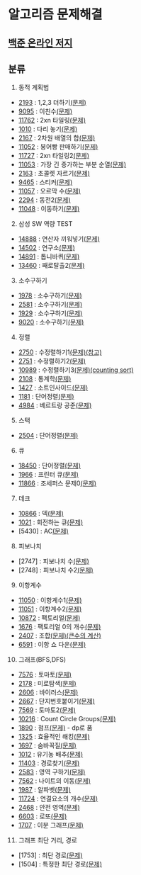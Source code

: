 알고리즘 문제해결
==============
[백준 온라인 저지]
----------------
## 분류
1. 동적 계획법
- [2193]    : 1,2,3 더하기[(문제)](https://www.acmicpc.net/problem/2193)
- [9095]    : 이친수[(문제)](https://www.acmicpc.net/problem/9095) 
- [11762]   : 2xn 타일링[(문제)](https://www.acmicpc.net/problem/11762)
- [1010]    : 다리 놓기[(문제)](https://www.acmicpc.net/problem/1010)
- [2167]    : 2차원 배열의 합[(문제)](https://www.acmicpc.net/problem/2167)
- [11052]   : 붕어빵 판매하기[(문제)](https://www.acmicpc.net/problem/11052)
- [11727]   : 2xn 타일링2[(문제)](https://www.acmicpc.net/problem/11727)
- [11053]   : 가장 긴 증가하는 부분 순열[(문제)](https://www.acmicpc.net/problem/11053)
- [2163]    : 초콜렛 자르기[(문제)](https://www.acmicpc.net/problem/2163)
- [9465]    : 스티커[(문제)](https://www.acmicpc.net/problem/9465)
- [11057]    : 오르막 수[(문제)](https://www.acmicpc.net/problem/11057)
- [2294]    : 동전2[(문제)](https://www.acmicpc.net/problem/2294)
- [11048]    : 이동하기[(문제)](https://www.acmicpc.net/problem/11048)

2. 삼성 SW 역량 TEST
- [14888]   : 연산자 끼워넣기[(문제)](https://www.acmicpc.net/problem/14888)
- [14502]   : 연구소[(문제)](https://www.acmicpc.net/problem/14502)
- [14891]   : 톱니바퀴[(문제)](https://www.acmicpc.net/problem/14891)
- [13460]   : 째로탈출2[(문제)](https://www.acmicpc.net/problem/13460)
3. 소수구하기
- [1978]    : 소수구하기[(문제)](https://www.acmicpc.net/problem/1978)
- [2581]    : 소수구하기[(문제)](https://www.acmicpc.net/problem/2581)
- [1929]    : 소수구하기[(문제)](https://www.acmicpc.net/problem/1929)
- [9020]    : 소수구하기[(문제)](https://www.acmicpc.net/problem/9020)

4. 정렬
- [2750]    : 수정렬하기1[(문제)](https://www.acmicpc.net/problem/2750)[(참고)](https://www.acmicpc.net/blog/view/22)
- [2751]    : 수정렬하기2[(문제)](https://www.acmicpc.net/problem/2751)
- [10989]   : 수정렬하기3[(문제)](https://www.acmicpc.net/problem/10989)[(counting sort)](http://bowbowbow.tistory.com/8)
- [2108]    : 통계학[(문제)](https://www.acmicpc.net/problem/2108)
- [1427]    : 소트인사이드[(문제)](https://www.acmicpc.net/problem/1427)
- [1181]    : 단어정렬[(문제)](https://www.acmicpc.net/problem/1181)
- [4984]    : 베르트랑 공준[(문제)](https://www.acmicpc.net/problem/4984)

5. 스택
- [2504]    : 단어정렬[(문제)](https://www.acmicpc.net/problem/2504)

6. 큐
- [18450]   : 단어정렬[(문제)](https://www.acmicpc.net/problem/18450)
- [1966]    : 프린터 큐[(문제)](https://www.acmicpc.net/problem/1966)
- [11866]   : 조세퍼스 문제0[(문제)](https://www.acmicpc.net/problem/11866)

7. 데크
- [10866]   : 덱[(문제)](https://www.acmicpc.net/problem/10866)
- [1021]    : 회전하는 큐[(문제)](https://www.acmicpc.net/problem/1021)
- [5430]    : AC[(문제)](https://www.acmicpc.net/problem/5430)

8. 피보나치
- [2747]    : 피보나치 수[(문제)](https://www.acmicpc.net/problem/2747)
- [2748]    : 피보나치 수2[(문제)](https://www.acmicpc.net/problem/2748)

9. 이항계수
- [11050]   : 이항계수1[(문제)](https://www.acmicpc.net/problem/11050)
- [11051]   : 이항계수2[(문제)](https://www.acmicpc.net/problem/11051)
- [10872]   : 팩토리얼[(문제)](https://www.acmicpc.net/problem/10872)
- [1676]    : 팩토리얼 0의 개수[(문제)](https://www.acmicpc.net/problem/1676)
- [2407]    : 조합[(문제)](https://www.acmicpc.net/problem/2407)[(큰수의 계산)](http://sirini.net/grboard2/blog/view/741)
- [6591]    : 이항 쇼 다운[(문제)](https://www.acmicpc.net/problem/6591)

10. 그래프(BFS,DFS)
- [7576]    : 토마토[(문제)](https://www.acmicpc.net/problem/7576)
- [2178]    : 미로탐색[(문제)](https://www.acmicpc.net/problem/2178)
- [2606]    : 바이러스[(문제)](https://www.acmicpc.net/problem/2606)
- [2667]    : 단지번호붙이기[(문제)](https://www.acmicpc.net/problem/2706)
- [7569]    : 토마토2[(문제)](https://www.acmicpc.net/problem/7569)
- [10216]   : Count Circle Groups[(문제)](https://www.acmicpc.net/problem/10216)
- [1890]    : 점프[(문제)](https://www.acmicpc.net/problem/1890) - dp로 품
- [1325]    : 효율적인 해킹[(문제)](https://www.acmicpc.net/problem/1325)
- [1697]    : 숨바꼭질[(문제)](https://www.acmicpc.net/problem/1697)
- [1012]    : 유기농 배추[(문제)](https://www.acmicpc.net/problem/1012)
- [11403]   : 경로찾기[(문제)](https://www.acmicpc.net/problem/11403)
- [2583]    : 영역 구하기[(문제)](https://www.acmicpc.net/problem/2583)
- [7562]    : 나이트의 이동[(문제)](https://www.acmicpc.net/problem/7562)
- [1987]    : 알파벳[(문제)](https://www.acmicpc.net/problem/1987)
- [11724]   : 연결요소의 개수[(문제)](https://www.acmicpc.net/problem/11724)
- [2468]    : 안전 영역[(문제)](https://www.acmicpc.net/problem/2468)
- [6603]    : 로또[(문제)](https://www.acmicpc.net/problem/6603)
- [1707]    : 이분 그래프[(문제)](https://www.acmicpc.net/problem/1707)

11. 그래프 최단 거리, 경로
- [1753]    : 최단 경로[(문제)](https://www.acmicpc.net/problem/1753)
- [1504]    : 특정한 최단 경로[(문제)](https://www.acmicpc.net/problem/1504)



[백준 온라인 저지]: https://www.acmicpc.net
[2193]: https://github.com/pouder-Man/algorithm-quiz/blob/master/baekjoon/2193.cpp 
[9095]: https://github.com/pouder-Man/algorithm-quiz/blob/master/baekjoon/9095.cpp
[11762]: https://github.com/pouder-Man/algorithm-quiz/blob/master/baekjoon/11762.cpp
[1010]: https://github.com/pouder-Man/algorithm-quiz/blob/master/baekjoon/1010.cpp
[14888]: https://github.com/pouder-Man/algorithm-quiz/blob/master/baekjoon/14888.cpp
[14502]: https://github.com/pouder-Man/algorithm-quiz/blob/master/baekjoon/14502.cpp
[14891]: https://github.com/pouder-Man/algorithm-quiz/blob/master/baekjoon/14891.cpp
[1978]: https://github.com/pouder-Man/algorithm-quiz/blob/master/baekjoon/1978.cpp 
[2581]: https://github.com/pouder-Man/algorithm-quiz/blob/master/baekjoon/2581.cpp
[1929]: https://github.com/pouder-Man/algorithm-quiz/blob/master/baekjoon/1929.cpp
[9020]: https://github.com/pouder-Man/algorithm-quiz/blob/master/baekjoon/9020.cpp
[2750]: https://github.com/pouder-Man/algorithm-quiz/blob/master/baekjoon/2750.cpp   
[2751]: https://github.com/pouder-Man/algorithm-quiz/blob/master/baekjoon/2751.cpp
[10989]: https://github.com/pouder-Man/algorithm-quiz/blob/master/baekjoon/10989.cpp  
[2108]: https://github.com/pouder-Man/algorithm-quiz/blob/master/baekjoon/2108.cpp 
[1427]: https://github.com/pouder-Man/algorithm-quiz/blob/master/baekjoon/1427.cpp
[1181]: https://github.com/pouder-Man/algorithm-quiz/blob/master/baekjoon/1181.cpp 
[2504]: https://github.com/pouder-Man/algorithm-quiz/blob/master/baekjoon/2504.cpp 
[18450]: https://github.com/pouder-Man/algorithm-quiz/blob/master/baekjoon/18450.cpp
[4984]: https://github.com/pouder-Man/algorithm-quiz/blob/master/baekjoon/4984.cpp
[1966]: https://github.com/pouder-Man/algorithm-quiz/blob/master/baekjoon/1966.cpp
[11866]: https://github.com/pouder-Man/algorithm-quiz/blob/master/baekjoon/11866.cpp
[10866]: https://github.com/pouder-Man/algorithm-quiz/blob/master/baekjoon/10866.cpp
[1021]: https://github.com/pouder-Man/algorithm-quiz/blob/master/baekjoon/1021.cpp
[11050]: https://github.com/pouder-Man/algorithm-quiz/blob/master/baekjoon/11050.cpp
[11051]: https://github.com/pouder-Man/algorithm-quiz/blob/master/baekjoon/11051.cpp
[10872]: https://github.com/pouder-Man/algorithm-quiz/blob/master/baekjoon/10872.cpp
[1676]: https://github.com/pouder-Man/algorithm-quiz/blob/master/baekjoon/1676.cpp
[2407]: https://github.com/pouder-Man/algorithm-quiz/blob/master/baekjoon/2407.cpp
[6591]: https://github.com/pouder-Man/algorithm-quiz/blob/master/baekjoon/6591.cpp
[7576]: https://github.com/pouder-Man/algorithm-quiz/blob/master/baekjoon/7576.cpp
[2178]: https://github.com/pouder-Man/algorithm-quiz/blob/master/baekjoon/2178.cpp
[2606]: https://github.com/pouder-Man/algorithm-quiz/blob/master/baekjoon/2606.cpp
[2667]: https://github.com/pouder-Man/algorithm-quiz/blob/master/baekjoon/2667.cpp
[7569]: https://github.com/pouder-Man/algorithm-quiz/blob/master/baekjoon/7569.cpp
[10216]: https://github.com/pouder-Man/algorithm-quiz/blob/master/baekjoon/10216.cpp
[1890]: https://github.com/pouder-Man/algorithm-quiz/blob/master/baekjoon/1890.cpp
[1325]: https://github.com/pouder-Man/algorithm-quiz/blob/master/baekjoon/1325.cpp
[13460]: https://github.com/pouder-Man/algorithm-quiz/blob/master/baekjoon/13460.cpp
[1697]: https://github.com/pouder-Man/algorithm-quiz/blob/master/baekjoon/1697.cpp
[1012]: https://github.com/pouder-Man/algorithm-quiz/blob/master/baekjoon/1012.cpp
[11403]: https://github.com/pouder-Man/algorithm-quiz/blob/master/baekjoon/11403.cpp
[2583]: https://github.com/pouder-Man/algorithm-quiz/blob/master/baekjoon/2583.cpp
[7562]: https://github.com/pouder-Man/algorithm-quiz/blob/master/baekjoon/7562.cpp
[1987]: https://github.com/pouder-Man/algorithm-quiz/blob/master/baekjoon/1987.cpp
[11724]: https://github.com/pouder-Man/algorithm-quiz/blob/master/baekjoon/11724.cpp
[2468]: https://github.com/pouder-Man/algorithm-quiz/blob/master/baekjoon/2468.cpp
[6603]: https://github.com/pouder-Man/algorithm-quiz/blob/master/baekjoon/6603.cpp
[1707]: https://github.com/pouder-Man/algorithm-quiz/blob/master/baekjoon/1707.cpp
[2167]: https://github.com/pouder-Man/algorithm-quiz/blob/master/baekjoon/2167.cpp
[11052]: https://github.com/pouder-Man/algorithm-quiz/blob/master/baekjoon/11052.cpp
[11727]: https://github.com/pouder-Man/algorithm-quiz/blob/master/baekjoon/11727.cpp
[11053]: https://github.com/pouder-Man/algorithm-quiz/blob/master/baekjoon/11053.cpp
[2163]: https://github.com/pouder-Man/algorithm-quiz/blob/master/baekjoon/2163.cpp
[9465]: https://github.com/pouder-Man/algorithm-quiz/blob/master/baekjoon/9465.cpp
[11057]: https://github.com/pouder-Man/algorithm-quiz/blob/master/baekjoon/11057.cpp
[2294]: https://github.com/pouder-Man/algorithm-quiz/blob/master/baekjoon/2294.cpp
[11048]: https://github.com/pouder-Man/algorithm-quiz/blob/master/baekjoon/11048.cpp